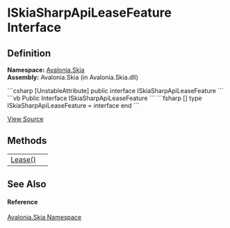 # ISkiaSharpApiLeaseFeature Interface




## Definition
**Namespace:** <a href="N_Avalonia_Skia">Avalonia.Skia</a>  
**Assembly:** Avalonia.Skia (in Avalonia.Skia.dll)

<Tabs groupId="api-code-preview">
<TabItem value="csharp" label="C#">
```csharp
[UnstableAttribute]
public interface ISkiaSharpApiLeaseFeature
```
</TabItem>
<TabItem value="vb" label="VB">
```vb
<UnstableAttribute>
Public Interface ISkiaSharpApiLeaseFeature
```
</TabItem>
<TabItem value="fsharp" label="F#">
```fsharp
[<UnstableAttribute>]
type ISkiaSharpApiLeaseFeature = interface end
```
</TabItem>
</Tabs>



<a href="https://github.com/AvaloniaUI/Avalonia/tree/master/src/Skia/Avalonia.Skia/ISkiaSharpApiLeaseFeature.cs" title="View the source code">View Source</a>



## Methods
<table>
<tr>
<td><a href="M_Avalonia_Skia_ISkiaSharpApiLeaseFeature_Lease">Lease()</a></td>
<td> </td>
</tr>
</table>

## See Also


#### Reference
<a href="N_Avalonia_Skia">Avalonia.Skia Namespace</a>  

